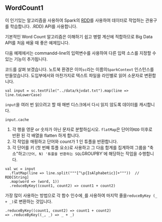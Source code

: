 ## WordCount1

이 인기있는 알고리즘을 사용하여 Spark의 [RDD](http://spark.apache.org/docs/latest/api/scala/index.html#org.apache.spark.rdd)를 사용하여 데이터로 작업하는 관용구를 학습합니다. .RDD) API를 사용합니다.

기본적인 Word Count 알고리즘은 이해하기 쉽고 병렬 계산에 적합하므로 Big Data API를 처음 배울 때 좋은 예제입니다.

다음 예제에서는 commandd-line의 입력변수를 사용하여 다른 입력 소스를 지정할 수있는 기능이 추가됩니다.

코드를 살펴 보겠습니다. 노트북 환경은 이미`sc`라는 이름의`SparkContext` 인스턴스를 만들었습니다. 도입부에서와 마찬가지로 텍스트 파일을 라인별로 읽어 소문자로 변환합니다.

```{.scala}
val input = sc.textFile("../data/kjvdat.txt").map(line => line.toLowerCase)
```

`input`을 여러 번 읽으려고 할 때 매번 디스크에서 다시 읽지 않도록 데이터를 캐시합니다.

```{.scala}
input.cache
```

1. 각 행을 영문 or 숫자가 아닌 문자로 분할하십시오. `flatMap`은 단어의`RDD` 이후로 반환 된 각 배열을 flatten 하게 합니다.
2. 각 작업을 매핑하고 단어와 count가 1 인 튜플을 반환합니다.
3. 각 단어를 키 (첫 번째 튜플 요소)로 사용하고 그 다음 합계를 집계하여 그룹을 "축소"하고`(단어, N) '튜플을 반환하는 SQL`GROUPBY`에 해당하는 작업을 수행합니다.

```{.scala}
val wc = input
  .flatMap(line => line.split("""[^\p{IsAlphabetic}]+"""))  // RDD[String]
  .map(word => (word, 1))
  .reduceByKey((count1, count2) => count1 + count2)  
```

 가장 많이 사용하는 방법으로 각 함수 인수에`_`를 사용하여 마지막 줄을`reduceByKey (_ + _)`로 변환하는 것입니다.
```{.scala}
.reduceByKey((count1, count2) => count1 + count2)  
=> .reduceByKey((_, _) => _ + _) 
```